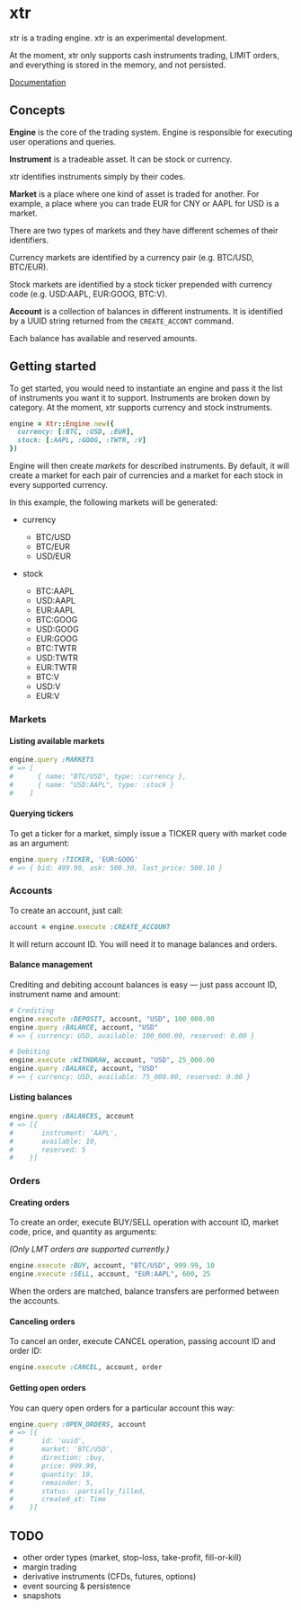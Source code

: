 # xtr

xtr is a trading engine. xtr is an experimental development.

At the moment, xtr only supports cash instruments trading, LIMIT orders, and
everything is stored in the memory, and not persisted.

[Documentation](http://rubydoc.info/github/goshakkk/xtr/master/frames)

## Concepts

**Engine** is the core of the trading system. Engine is responsible for executing
user operations and queries.

**Instrument** is a tradeable asset. It can be stock or currency.

xtr identifies instruments simply by their codes.

**Market** is a place where one kind of asset is traded for another.
For example, a place where you can trade EUR for CNY or AAPL for USD is
a market.

There are two types of markets and they have different schemes of
their identifiers.

Currency markets are identified by a currency pair (e.g. BTC/USD,
BTC/EUR).

Stock markets are identified by a stock ticker prepended with currency
code (e.g. USD:AAPL, EUR:GOOG, BTC:V).

**Account** is a collection of balances in different instruments. It is
identified by a UUID string returned from the `CREATE_ACCONT` command.

Each balance has available and reserved amounts.

## Getting started

To get started, you would need to instantiate an engine and pass it the list of
instruments you want it to support. Instruments are broken down by
category. At the moment, xtr supports currency and stock instruments.

```ruby
engine = Xtr::Engine.new({
  currency: [:BTC, :USD, :EUR],
  stock: [:AAPL, :GOOG, :TWTR, :V]
})
```

Engine will then create *markets* for described instruments. By default,
it will create a market for each pair of currencies and a market for
each stock in every supported currency.

In this example, the following markets will be generated:

* currency
  * BTC/USD
  * BTC/EUR
  * USD/EUR

* stock
  * BTC:AAPL
  * USD:AAPL
  * EUR:AAPL
  * BTC:GOOG
  * USD:GOOG
  * EUR:GOOG
  * BTC:TWTR
  * USD:TWTR
  * EUR:TWTR
  * BTC:V
  * USD:V
  * EUR:V

### Markets

#### Listing available markets

```ruby
engine.query :MARKETS
# => [
#      { name: "BTC/USD", type: :currency },
#      { name: "USD:AAPL", type: :stock }
#    ]
```

#### Querying tickers

To get a ticker for a market, simply issue a TICKER query with market
code as an argument:

```ruby
engine.query :TICKER, 'EUR:GOOG'
# => { bid: 499.90, ask: 500.30, last_price: 500.10 }
```

### Accounts

To create an account, just call:

```ruby
account = engine.execute :CREATE_ACCOUNT
```

It will return account ID. You will need it to manage balances and
orders.

#### Balance management

Crediting and debiting account balances is easy — just pass account ID,
instrument name and amount:

```ruby
# Crediting
engine.execute :DEPOSIT, account, "USD", 100_000.00
engine.query :BALANCE, account, "USD"
# => { currency: USD, available: 100_000.00, reserved: 0.00 }

# Debiting
engine.execute :WITHDRAW, account, "USD", 25_000.00
engine.query :BALANCE, account, "USD"
# => { currency: USD, available: 75_000.00, reserved: 0.00 }
```

#### Listing balances

```ruby
engine.query :BALANCES, account
# => [{
#       instrument: 'AAPL',
#       available: 10,
#       reserved: 5
#    }]
```

### Orders

#### Creating orders

To create an order, execute BUY/SELL operation with account ID, market
code, price, and quantity as arguments:

*(Only LMT orders are supported currently.)*

```ruby
engine.execute :BUY, account, "BTC/USD", 999.99, 10
engine.execute :SELL, account, "EUR:AAPL", 600, 25
```

When the orders are matched, balance transfers are performed between the
accounts.

#### Canceling orders

To cancel an order, execute CANCEL operation, passing account ID and
order ID:

```ruby
engine.execute :CANCEL, account, order
```

#### Getting open orders

You can query open orders for a particular account this way:

```ruby
engine.query :OPEN_ORDERS, account
# => [{
#       id: 'uuid',
#       market: 'BTC/USD',
#       direction: :buy,
#       price: 999.99,
#       quantity: 10,
#       remainder: 5,
#       status: :partially_filled,
#       created_at: Time
#    }]
```


## TODO

* other order types (market, stop-loss, take-profit, fill-or-kill)
* margin trading
* derivative instruments (CFDs, futures, options)
* event sourcing & persistence
* snapshots
